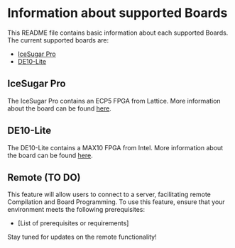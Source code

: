 # Information about supported Boards
This README file contains basic information about each supported Boards.  
The current supported boards are:
- [IceSugar Pro](#icesugar-pro)
- [DE10-Lite](#de10-lite)

## IceSugar Pro
The IceSugar Pro contains an ECP5 FPGA from Lattice. More information about the board can be found [here](https://github.com/wuxx/icesugar-pro).

## DE10-Lite
The DE10-Lite contains a MAX10 FPGA from Intel. More information about the board can be found [here](https://www.terasic.com.tw/cgi-bin/page/archive.pl?Language=English&No=1021).

## Remote (TO DO)
This feature will allow users to connect to a server, facilitating remote Compilation and Board Programming. To use this feature, ensure that your environment meets the following prerequisites:
- [List of prerequisites or requirements]

Stay tuned for updates on the remote functionality!
